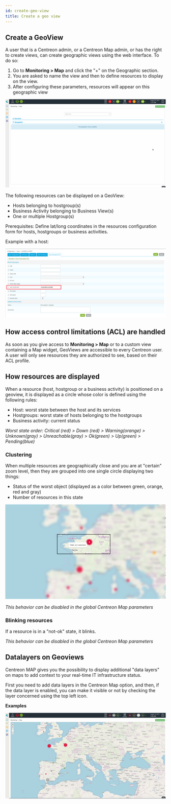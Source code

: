 ```yaml
---
id: create-geo-view
title: Create a geo view
---
```


## Create a GeoView

A user that is a Centreon admin, or a Centreon Map admin, or has the right to
create views, can create geographic views using the web interface. To do
so:

1. Go to **Monitoring > Map** and click the "+" on the Geographic section.
2. You are asked to name the view and then to define resources to
   display on the view.
3. After configuring these parameters, resources will appear on this
   geographic view

![image](../assets/graph-views/geo_view_creation.gif)

The following resources can be displayed on a GeoView:

- Hosts belonging to hostgroup(s)
- Business Activity belonging to Business View(s)
- One or multiple Hostgroup(s)

Prerequisites: Define lat/long coordinates in the resources configuration form
for hosts, hostgroups or business activities.

Example with a host:

![image](../assets/graph-views/host_geocoord.png)

## How access control limitations (ACL) are handled

As soon as you give access to **Monitoring > Map** or to a custom view
containing a Map widget, GeoViews are accessible to every Centreon
user. A user will only see resources they are authorized to see, based on
their ACL profile.

## How resources are displayed

When a resource (host, hostgroup or a business activity) is positioned
on a geoview, it is displayed as a circle whose color is defined using
the following rules:

- Host: worst state between the host and its services
- Hostgroups: worst state of hosts belonging to the hostgroups
- Business activity: current status

*Worst state order: Critical (red) \> Down (red) \> Warning(orange) \>
Unknown(gray) \> Unreachable(gray) \> Ok(green) \> Up(green) \> Pending(blue)*

### Clustering

When multiple resources are geographically close and you are at
"certain" zoom level, then they are grouped into one single circle
displaying two things:

- Status of the worst object (displayed as a color between green, orange, red
  and gray)
- Number of resources in this state

![image](../assets/graph-views/geo_marker_clustering_infos.png)

*This behavior can be disabled in the global Centreon Map parameters*

### Blinking resources

If a resource is in a "not-ok" state, it blinks.

*This behavior can be disabled in the global Centreon Map parameters*

## Datalayers on Geoviews

Centreon MAP gives you the possibility to display additional "data layers" on
maps to add context to your real-time IT infrastructure status.

First you need to add data layers in the Centreon Map option, and then, if the
data layer is enabled, you can make it visible or not by checking the
layer concerned using the top left icon.

**Examples**

![image](../assets/graph-views/geoview_datalayers.gif)
